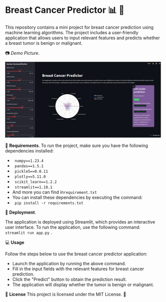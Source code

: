 # Breast Cancer Predictor :bar_chart: :mag_right:

This repository contains a mini project for breast cancer prediction using machine learning algorithms. The project includes a user-friendly application that allows users to input relevant features and predicts whether a breast tumor is benign or malignant. 

:camera: *Demo Picture*.

![alt text](https://github.com/Zaheer-10/Breast_Cancer_Detection/blob/main/Demo_pic.png)

:pushpin: **Requirements**.
To run the project, make sure you have the following dependencies installed: 

- ` numpy==1.23.4` 
- ` pandas==1.5.1` 
- ` pickle5==0.0.11` 
- ` plotly==5.11.0` 
- ` scikit_learn==1.2.2` 
- ` streamlit==1.18.1` 
- And more you can find in`requirement.txt`
- You can install these dependencies by executing the command:
- ` pip install -r requirements.txt` 

:rocket: **Deployment**. 

The application is deployed using Streamlit, which provides an interactive user interface. To run the application, use the following command:
`streamlit run app.py` .


:computer: **Usage**

Follow the steps below to use the breast cancer predictor application:

- Launch the application by running the above command.
- Fill in the input fields with the relevant features for breast cancer prediction.
- Click the "Predict" button to obtain the prediction result.
- The application will display whether the tumor is benign or malignant.


:page_facing_up: **License**
This project is licensed under the MIT License. :memo:
